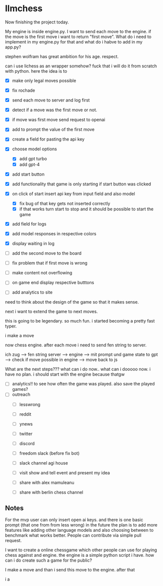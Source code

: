 # llmchess




Now finishing the project today.  

My engine is inside engine.py. I want to send each move to the engine. if the move is the first move i want to return "first move". What do i need to implement in my engine.py for that and what do i habve to add in my app.py?

stephen wolfram has great ambition for his age. respect.


can i use lichess as an wrapper somehow? fuck that i will do it from scratch with python. here the idea is to

- [x] make only legal moves possible
- [x] fix rochade
- [x] send each move to server and log first
- [x] detect if a move was the first move or not.
- [x] if move was first move send request to openai 
- [x] add to prompt the value of the first move 
- [x] create a field for pasting the api key
- [x] choose model options
    - [x] add gpt turbo 
    - [x] add gpt-4
- [x] add start button
- [x] add functionality that game is only starting if start button was clicked 
- [x] on click of start insert api key from input field and also model
    - [x] fix bug of that key gets not inserted correctly 
    - [x] if that works turn start to stop and it should be possible to start the game
- [x] add field for logs
- [x] add model responses in respective colors
- [x] display waiting in log 
- [ ] add the second move to the board
- [ ] fix problem that if first move is wrong
- [ ] make content not overflowing
- [ ] on game end display respective butttons 

- [ ] add analytics to site  

need to think about the design of the game so that it makes sense. 


next i want to extend the game to next moves.

this is going to be legendary. so much fun. i started becoming a pretty fast typer. 

i make a move 


now chess engine. after each move i need to send fen string to server. 

ich zug --> fen string server --> engine --> mit prompt und game state to gpt --> check if move possible in engine --> move back to js 


What are the next steps??? what can i do now.. what can i dooooo now. i have no plan. i should start with the engine because thatgw



- [ ] analytics!! to see how often the game was played. also save the played games?
- [ ] outreach
    - [ ] lesswrong
    - [ ] reddit  
    - [ ] ynews
    - [ ] twitter 
    - [ ] discord 
    - [ ] freedom slack (before fix bot)
    - [ ] slack channel agi house 
    - [ ] visit show and tell event and present my idea
    - [ ] share with alex mamuleanu
    - [ ] share with berlin chess channel


## Notes

For the mvp user can only insert open ai keys. and there is one basic prompt (that one from from less wrong) in the future the plan is to add more features like adding other language models and also choosing between to benchmark what works better. People can contribute via simple pull request.

I want to create a online chessgame which other people can use for playing chess against and engine. the engine is a simple python script i have. how can i do create such a game for the public?

I make a move and than i send this move to the engine. after that 



i a